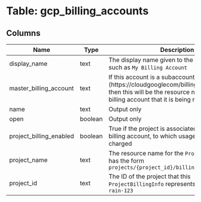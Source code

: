 
# Table: gcp_billing_accounts

## Columns
| Name        | Type           | Description  |
| ------------- | ------------- | -----  |
|display_name|text|The display name given to the billing account, such as `My Billing Account`|
|master_billing_account|text|If this account is a subaccount (https://cloudgooglecom/billing/docs/concepts), then this will be the resource name of the parent billing account that it is being resold through|
|name|text|Output only|
|open|boolean|Output only|
|project_billing_enabled|boolean|True if the project is associated with an open billing account, to which usage on the project is charged|
|project_name|text|The resource name for the `ProjectBillingInfo`; has the form `projects/{project_id}/billingInfo`|
|project_id|text|The ID of the project that this `ProjectBillingInfo` represents, such as `tokyo-rain-123`|
